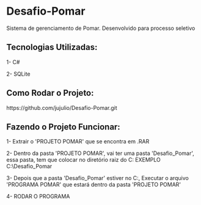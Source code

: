 # Desafio-Pomar
Sistema de gerenciamento de Pomar. Desenvolvido para processo seletivo

## Tecnologias Utilizadas:
 <p>1- C#</p>
 <p>2- SQLite</p>
 
 ## Como Rodar o Projeto:
 <p>https://github.com/jujulio/Desafio-Pomar.git</p>
 
## Fazendo o Projeto Funcionar:
 <p>1- Extrair o 'PROJETO POMAR' que se encontra em .RAR</p>
 <p>2- Dentro da pasta 'PROJETO POMAR', vai ter uma pasta 'Desafio_Pomar', essa pasta, tem que colocar no diretório raiz do C: EXEMPLO C:\Desafio_Pomar</p>
 <p>3- Depois que a pasta 'Desafio_Pomar' estiver no C:, Executar o arquivo 'PROGRAMA POMAR' que estará dentro da pasta 'PROJETO POMAR'</p>
 <p>4- RODAR O PROGRAMA </p>
 
